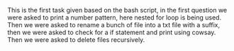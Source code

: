 This is the first task given based on the bash script, in the first question we were asked to print a number pattern, here nested for loop is being used. Then we were asked to rename a bunch of file into a txt file with a suffix, then we were asked to check for a if statement and print using cowsay. Then we were asked to delete files recursively.
